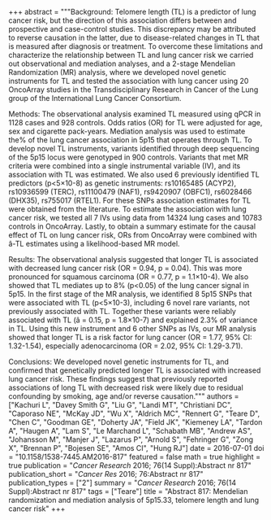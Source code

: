 +++
abstract = """Background: Telomere length (TL) is a predictor of lung cancer risk, but the direction of this association differs between and prospective and case-control studies. This discrepancy may be attributed to reverse causation in the latter, due to disease-related changes in TL that is measured after diagnosis or treatment. To overcome these limitations and characterize the relationship between TL and lung cancer risk we carried out observational and mediation analyses, and a 2-stage Mendelian Randomization (MR) analysis, where we developed novel genetic instruments for TL and tested the association with lung cancer using 20 OncoArray studies in the Transdisciplinary Research in Cancer of the Lung group of the International Lung Cancer Consortium.

Methods: The observational analysis examined TL measured using qPCR in 1128 cases and 928 controls. Odds ratios (OR) for TL were adjusted for age, sex and cigarette pack-years. Mediation analysis was used to estimate the% of the lung cancer association in 5p15 that operates through TL. To develop novel TL instruments, variants identified through deep sequencing of the 5p15 locus were genotyped in 900 controls. Variants that met MR criteria were combined into a single instrumental variable (IV), and its association with TL was estimated. We also used 6 previously identified TL predictors (p<5×10-8) as genetic instruments: rs10165485 (ACYP2), rs10936599 (TERC), rs11100479 (NAF1), rs9420907 (OBFC1), rs6028466 (DHX35), rs755017 (RTEL1). For these SNPs association estimates for TL were obtained from the literature. To estimate the association with lung cancer risk, we tested all 7 IVs using data from 14324 lung cases and 10783 controls in OncoArray. Lastly, to obtain a summary estimate for the causal effect of TL on lung cancer risk, ORs from OncoArray were combined with â-TL estimates using a likelihood-based MR model.

Results: The observational analysis suggested that longer TL is associated with decreased lung cancer risk (OR = 0.94, p = 0.04). This was more pronounced for squamous carcinoma (OR = 0.77, p = 1.1×10-4). We also showed that TL mediates up to 8% (p<0.05) of the lung cancer signal in 5p15. In the first stage of the MR analysis, we identified 8 5p15 SNPs that were associated with TL (p<5×10-3), including 6 novel rare variants, not previously associated with TL. Together these variants were reliably associated with TL (â = 0.15, p = 1.8×10-7) and explained 2.3% of variance in TL. Using this new instrument and 6 other SNPs as IVs, our MR analysis showed that longer TL is a risk factor for lung cancer (OR = 1.77, 95% CI: 1.32-1.54), especially adenocarcinoma (OR = 2.02, 95% CI: 1.29-3.71).

Conclusions: We developed novel genetic instruments for TL, and confirmed that genetically predicted longer TL is associated with increased lung cancer risk. These findings suggest that previously reported associations of long TL with decreased risk were likely due to residual confounding by smoking, age and/or reverse causation."""
authors = ["Kachuri L", "Davey Smith G", "Liu G", "Landi MT", "Christiani DC", "Caporaso NE", "McKay JD", "Wu X", "Aldrich MC", "Rennert G", "Teare D", "Chen C", "Goodman GE", "Doherty JA", "Field JK", "Kiemeney LA", "Tardon A", "Haugen A", "Lam S", "Le Marchand L", "Schabath MB", "Andrew AS", "Johansson M", "Manjer J", "Lazarus P", "Arnold S", "Fehringer G", "Zong X", "Brennan P", "Bojesen SE", "Amos CI", "Hung RJ"]
date = 2016-07-01
doi = "10.1158/1538-7445.AM2016-817"
featured = false
math = true
highlight = true
publication = "*Cancer Research* 2016; 76(14 Suppl):Abstract nr 817"
publication_short = "*Cancer Res* 2016; 76:Abstract nr 817"
publication_types = ["2"]
summary = "*Cancer Research* 2016; 76(14 Suppl):Abstract nr 817"
tags = ["Teare"]
title = "Abstract 817: Mendelian randomization and mediation analysis of 5p15.33, telomere length and lung cancer risk"
+++
